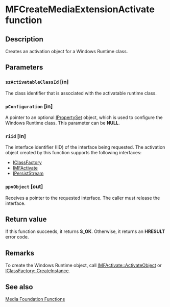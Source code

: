 # MFCreateMediaExtensionActivate function

## Description

Creates an activation object for a Windows Runtime class.

## Parameters

### `szActivatableClassId` [in]

The class identifier that is associated with the activatable runtime class.

### `pConfiguration` [in]

A pointer to an optional [IPropertySet](https://learn.microsoft.com/uwp/api/windows.foundation.collections.ipropertyset) object, which is used to configure the Windows Runtime class. This parameter can be **NULL**.

### `riid` [in]

The interface identifier (IID) of the interface being requested. The activation object created by this function supports the following interfaces:

* [IClassFactory](https://learn.microsoft.com/windows/desktop/api/unknwnbase/nn-unknwnbase-iclassfactory)
* [IMFActivate](https://learn.microsoft.com/windows/desktop/api/mfobjects/nn-mfobjects-imfactivate)
* [IPersistStream](https://learn.microsoft.com/windows/desktop/api/objidl/nn-objidl-ipersiststream)

### `ppvObject` [out]

Receives a pointer to the requested interface. The caller must release the interface.

## Return value

If this function succeeds, it returns **S_OK**. Otherwise, it returns an **HRESULT** error code.

## Remarks

To create the Windows Runtime object, call [IMFActivate::ActivateObject](https://learn.microsoft.com/windows/desktop/api/mfobjects/nf-mfobjects-imfactivate-activateobject) or [IClassFactory::CreateInstance](https://learn.microsoft.com/windows/desktop/api/unknwn/nf-unknwn-iclassfactory-createinstance).

## See also

[Media Foundation Functions](https://learn.microsoft.com/windows/desktop/medfound/media-foundation-functions)